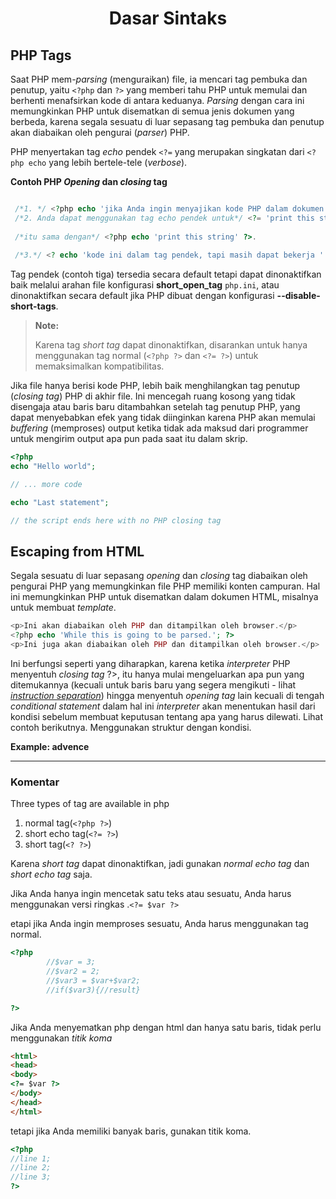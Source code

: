 <h1 align="center">Dasar Sintaks</h1>

## PHP Tags

Saat PHP mem-*parsing* (menguraikan) file, ia mencari tag pembuka dan penutup, yaitu `<?php` dan `?>` yang memberi tahu PHP untuk memulai dan berhenti menafsirkan kode di 
antara keduanya. *Parsing* dengan cara ini memungkinkan PHP untuk disematkan di semua jenis dokumen yang berbeda, karena segala sesuatu di luar sepasang tag pembuka 
dan penutup akan diabaikan oleh pengurai (*parser*) PHP.

PHP menyertakan tag *echo* pendek `<?=` yang merupakan singkatan dari  `<?php echo` yang lebih bertele-tele (*verbose*).

**Contoh PHP *Opening* dan *closing* tag**

```PHP

 /*1. */ <?php echo 'jika Anda ingin menyajikan kode PHP dalam dokumen XHTML atau XML, gunakan tag ini'; ?>
 /*2. Anda dapat menggunakan tag echo pendek untuk*/ <?= 'print this string' ?>.
 
 /*itu sama dengan*/ <?php echo 'print this string' ?>.
    
 /*3.*/ <? echo 'kode ini dalam tag pendek, tapi masih dapat bekerja '.'jika short_open_tag diaktifkan'; ?>   

```

Tag pendek (contoh tiga) tersedia secara default tetapi dapat dinonaktifkan baik melalui arahan file konfigurasi **short_open_tag** `php.ini`, atau dinonaktifkan secara default jika PHP dibuat dengan konfigurasi **--disable-short-tags**.

> **Note:** 
> 
> Karena tag <em title="tag pendek">short tag</em> dapat dinonaktifkan, disarankan untuk hanya menggunakan tag normal (`<?php ?>` dan `<?= ?>`) untuk memaksimalkan kompatibilitas.

Jika file hanya berisi kode PHP, lebih baik menghilangkan tag penutup (*closing tag*) PHP di akhir file. Ini mencegah ruang kosong yang tidak disengaja atau baris baru ditambahkan setelah tag penutup PHP, yang dapat menyebabkan efek yang tidak diinginkan karena PHP akan memulai *buffering* (memproses) output ketika tidak ada maksud dari programmer untuk mengirim output apa pun pada saat itu dalam skrip.

```php
<?php
echo "Hello world";

// ... more code

echo "Last statement";

// the script ends here with no PHP closing tag

```
## Escaping from HTML

Segala sesuatu di luar sepasang  _opening_ dan _closing_ tag diabaikan oleh pengurai PHP yang memungkinkan file PHP memiliki konten campuran. Hal ini memungkinkan PHP untuk disematkan dalam dokumen HTML, misalnya untuk membuat _template_.

```php
<p>Ini akan diabaikan oleh PHP dan ditampilkan oleh browser.</p>
<?php echo 'While this is going to be parsed.'; ?>
<p>Ini juga akan diabaikan oleh PHP dan ditampilkan oleh browser.</p>
```

Ini berfungsi seperti yang diharapkan, karena ketika _interpreter_ PHP menyentuh _closing tag_ ?>, itu hanya mulai mengeluarkan apa pun yang ditemukannya (kecuali untuk baris baru yang segera mengikuti - lihat [_instruction separation_][1]) hingga menyentuh _opening tag_ lain kecuali di tengah _conditional statement_ dalam hal ini _interpreter_ akan menentukan hasil dari kondisi sebelum membuat keputusan tentang apa yang harus dilewati. Lihat contoh berikutnya. Menggunakan struktur dengan kondisi.

**Example: advence**

[1]: https://id.javascript.info/hello-world

------

### Komentar

Three types of tag are available in php
1. normal tag(`<?php ?>`)
2. short echo tag(`<?= ?>`)
3. short tag(`<? ?>`)

Karena *short tag* dapat dinonaktifkan, jadi gunakan *normal echo tag* dan *short echo tag* saja.

Jika Anda hanya ingin mencetak satu teks atau sesuatu, Anda harus menggunakan versi ringkas .`<?= $var ?>`

etapi jika Anda ingin memproses sesuatu, Anda harus menggunakan tag normal.

```PHP
<?php
        //$var = 3;
        //$var2 = 2;
        //$var3 = $var+$var2;
        //if($var3){//result}

?>
```

Jika Anda menyematkan php dengan html dan hanya satu baris, tidak perlu menggunakan *titik koma*

```html
<html>
<head>
<body>
<?= $var ?>
</body>
</head>
</html>
```

tetapi jika Anda memiliki banyak baris, gunakan titik koma.

```php
<?php
//line 1;
//line 2;
//line 3;
?>
```

